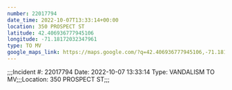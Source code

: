 ```yaml
---
number: 22017794
date_time: 2022-10-07T13:33:14+00:00
location: 350 PROSPECT ST
latitude: 42.406936777945106
longitude: -71.18172032347961
type: TO MV
google_maps_link: https://maps.google.com/?q=42.406936777945106,-71.18172032347961
---
```


;;;Incident #: 22017794  Date: 2022-10-07 13:33:14   Type: VANDALISM TO MV;;;Location: 350 PROSPECT ST;;;
